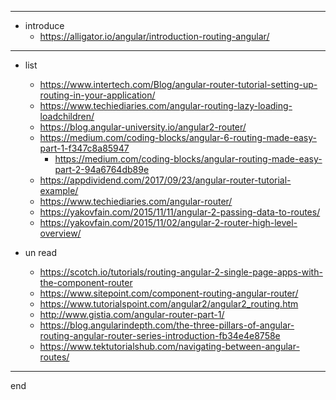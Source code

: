 
---

- introduce
    - https://alligator.io/angular/introduction-routing-angular/

---

- list
    - https://www.intertech.com/Blog/angular-router-tutorial-setting-up-routing-in-your-application/
    - https://www.techiediaries.com/angular-routing-lazy-loading-loadchildren/
    - https://blog.angular-university.io/angular2-router/
    - https://medium.com/coding-blocks/angular-6-routing-made-easy-part-1-f347c8a85947
      - https://medium.com/coding-blocks/angular-routing-made-easy-part-2-94a6764db89e
    - https://appdividend.com/2017/09/23/angular-router-tutorial-example/
    - https://www.techiediaries.com/angular-router/
    - https://yakovfain.com/2015/11/11/angular-2-passing-data-to-routes/
    - https://yakovfain.com/2015/11/02/angular-2-router-high-level-overview/

- un read
    - https://scotch.io/tutorials/routing-angular-2-single-page-apps-with-the-component-router
    - https://www.sitepoint.com/component-routing-angular-router/
    - https://www.tutorialspoint.com/angular2/angular2_routing.htm
    - http://www.gistia.com/angular-router-part-1/
    - https://blog.angularindepth.com/the-three-pillars-of-angular-routing-angular-router-series-introduction-fb34e4e8758e
    - https://www.tektutorialshub.com/navigating-between-angular-routes/    
    
---

end